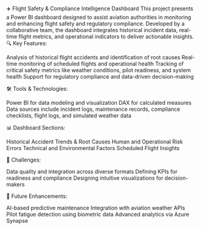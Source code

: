 
✈️ Flight Safety & Compliance Intelligence Dashboard
This project presents a Power BI dashboard designed to assist aviation authorities in monitoring and enhancing flight safety and regulatory compliance. Developed by a collaborative team, the dashboard integrates historical incident data, real-time flight metrics, and operational indicators to deliver actionable insights.
🔍 Key Features:

Analysis of historical flight accidents and identification of root causes
Real-time monitoring of scheduled flights and operational health
Tracking of critical safety metrics like weather conditions, pilot readiness, and system health
Support for regulatory compliance and data-driven decision-making

🛠 Tools & Technologies:

Power BI for data modeling and visualization
DAX for calculated measures
Data sources include incident logs, maintenance records, compliance checklists, flight logs, and simulated weather data

📊 Dashboard Sections:

Historical Accident Trends & Root Causes
Human and Operational Risk Errors
Technical and Environmental Factors
Scheduled Flight Insights

🚧 Challenges:

Data quality and integration across diverse formats
Defining KPIs for readiness and compliance
Designing intuitive visualizations for decision-makers

🚀 Future Enhancements:

AI-based predictive maintenance
Integration with aviation weather APIs
Pilot fatigue detection using biometric data
Advanced analytics via Azure Synapse
